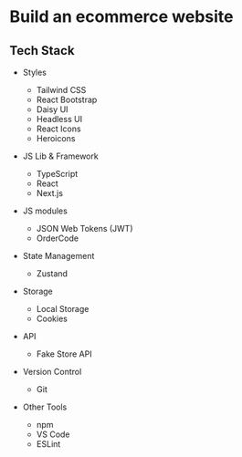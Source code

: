 # Build an ecommerce website

## Tech Stack

-   Styles

    -   Tailwind CSS
    -   React Bootstrap
    -   Daisy UI
    -   Headless UI
    -   React Icons
    -   Heroicons

-   JS Lib & Framework

    -   TypeScript
    -   React
    -   Next.js

-   JS modules

    -   JSON Web Tokens (JWT)
    -   OrderCode

-   State Management

    -   Zustand

-   Storage

    -   Local Storage
    -   Cookies

-   API

    -   Fake Store API

-   Version Control

    -   Git

-   Other Tools

    -   npm
    -   VS Code
    -   ESLint
